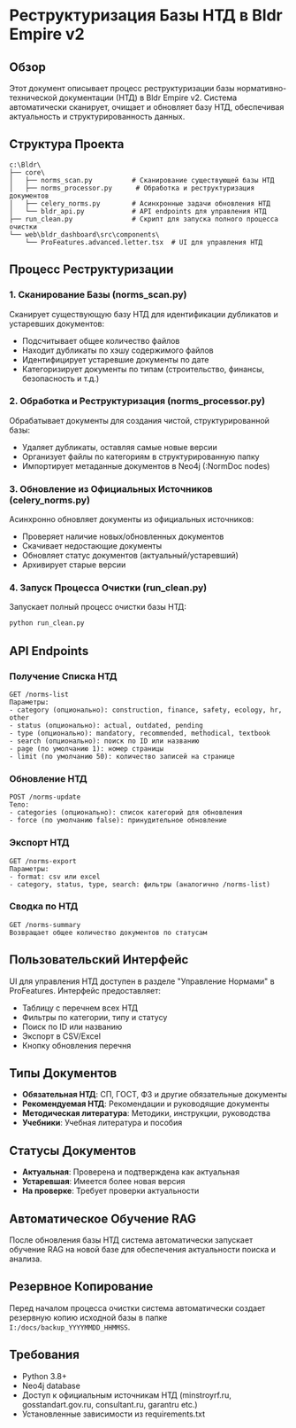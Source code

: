 # Реструктуризация Базы НТД в Bldr Empire v2

## Обзор

Этот документ описывает процесс реструктуризации базы нормативно-технической документации (НТД) в Bldr Empire v2. Система автоматически сканирует, очищает и обновляет базу НТД, обеспечивая актуальность и структурированность данных.

## Структура Проекта

```
c:\Bldr\
├── core\
│   ├── norms_scan.py          # Сканирование существующей базы НТД
│   ├── norms_processor.py      # Обработка и реструктуризация документов
│   ├── celery_norms.py        # Асинхронные задачи обновления НТД
│   └── bldr_api.py            # API endpoints для управления НТД
├── run_clean.py               # Скрипт для запуска полного процесса очистки
└── web\bldr_dashboard\src\components\
    └── ProFeatures.advanced.letter.tsx  # UI для управления НТД
```

## Процесс Реструктуризации

### 1. Сканирование Базы (norms_scan.py)

Сканирует существующую базу НТД для идентификации дубликатов и устаревших документов:

- Подсчитывает общее количество файлов
- Находит дубликаты по хэшу содержимого файлов
- Идентифицирует устаревшие документы по дате
- Категоризирует документы по типам (строительство, финансы, безопасность и т.д.)

### 2. Обработка и Реструктуризация (norms_processor.py)

Обрабатывает документы для создания чистой, структурированной базы:

- Удаляет дубликаты, оставляя самые новые версии
- Организует файлы по категориям в структурированную папку
- Импортирует метаданные документов в Neo4j (:NormDoc nodes)

### 3. Обновление из Официальных Источников (celery_norms.py)

Асинхронно обновляет документы из официальных источников:

- Проверяет наличие новых/обновленных документов
- Скачивает недостающие документы
- Обновляет статус документов (актуальный/устаревший)
- Архивирует старые версии

### 4. Запуск Процесса Очистки (run_clean.py)

Запускает полный процесс очистки базы НТД:

```bash
python run_clean.py
```

## API Endpoints

### Получение Списка НТД
```
GET /norms-list
Параметры:
- category (опционально): construction, finance, safety, ecology, hr, other
- status (опционально): actual, outdated, pending
- type (опционально): mandatory, recommended, methodical, textbook
- search (опционально): поиск по ID или названию
- page (по умолчанию 1): номер страницы
- limit (по умолчанию 50): количество записей на странице
```

### Обновление НТД
```
POST /norms-update
Тело:
- categories (опционально): список категорий для обновления
- force (по умолчанию false): принудительное обновление
```

### Экспорт НТД
```
GET /norms-export
Параметры:
- format: csv или excel
- category, status, type, search: фильтры (аналогично /norms-list)
```

### Сводка по НТД
```
GET /norms-summary
Возвращает общее количество документов по статусам
```

## Пользовательский Интерфейс

UI для управления НТД доступен в разделе "Управление Нормами" в ProFeatures. Интерфейс предоставляет:

- Таблицу с перечнем всех НТД
- Фильтры по категории, типу и статусу
- Поиск по ID или названию
- Экспорт в CSV/Excel
- Кнопку обновления перечня

## Типы Документов

- **Обязательная НТД**: СП, ГОСТ, ФЗ и другие обязательные документы
- **Рекомендуемая НТД**: Рекомендации и руководящие документы
- **Методическая литература**: Методики, инструкции, руководства
- **Учебники**: Учебная литература и пособия

## Статусы Документов

- **Актуальная**: Проверена и подтверждена как актуальная
- **Устаревшая**: Имеется более новая версия
- **На проверке**: Требует проверки актуальности

## Автоматическое Обучение RAG

После обновления базы НТД система автоматически запускает обучение RAG на новой базе для обеспечения актуальности поиска и анализа.

## Резервное Копирование

Перед началом процесса очистки система автоматически создает резервную копию исходной базы в папке `I:/docs/backup_YYYYMMDD_HHMMSS`.

## Требования

- Python 3.8+
- Neo4j database
- Доступ к официальным источникам НТД (minstroyrf.ru, gosstandart.gov.ru, consultant.ru, garantru etc.)
- Установленные зависимости из requirements.txt